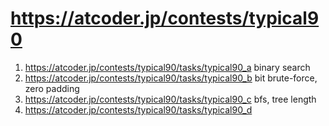 # https://atcoder.jp/contests/typical90

1. https://atcoder.jp/contests/typical90/tasks/typical90_a binary search
2. https://atcoder.jp/contests/typical90/tasks/typical90_b bit brute-force, zero padding
3. https://atcoder.jp/contests/typical90/tasks/typical90_c bfs, tree length
4. https://atcoder.jp/contests/typical90/tasks/typical90_d
